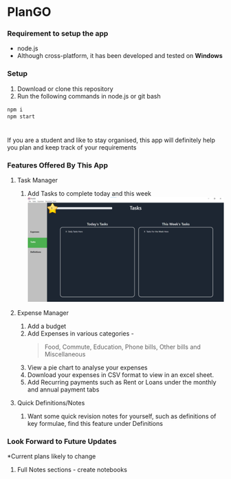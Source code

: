 # PlanGO
### Requirement to setup the app
* node.js
* Although cross-platform, it has been developed and tested on __Windows__

### Setup
1. Download or clone this repository
1. Run the following commands in node.js or git bash
```
npm i
npm start
```
#
If you are a student and like to stay organised, this app will definitely help you plan and keep track of your requirements

### Features Offered By This App
1. Task Manager
    1. Add Tasks to complete today and this week
    ![Tasks Image](https://github.com/Rishi-Bidani/PlanGO/blob/withMedia/media/TasksScreenShot.png)
    
1. Expense Manager
    1. Add a budget
    1. Add Expenses in various categories - 
        > Food, Commute, Education, Phone bills, Other bills and Miscellaneous
    1. View a pie chart to analyse your expenses
    1. Download your expenses in CSV format to view in an excel sheet.
    1. Add Recurring payments such as Rent or Loans under the monthly and annual payment tabs
    
1. Quick Definitions/Notes
    1. Want some quick revision notes for yourself, such as definitions of key formulae, find this feature under Definitions

### Look Forward to Future Updates
*Current plans likely to change

1. Full Notes sections - create notebooks
